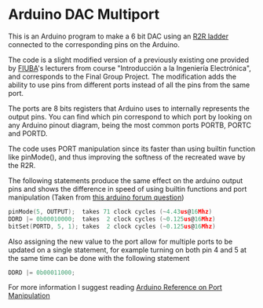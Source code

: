 # Arduino DAC Multiport

This is an Arduino program to make a 6 bit DAC using an [R2R
ladder](https://en.wikipedia.org/wiki/Resistor_ladder) connected to the
corresponding pins on the Arduino.

The code is a slight modified version of a previously existing one provided by
[FIUBA](https://es.wikipedia.org/wiki/Facultad_de_Ingenier%C3%ADa_(Universidad_de_Buenos_Aires))'s
lecturers from course "Introducción a la Ingeniería Electrónica", and
corresponds to the Final Group Project. The modification adds the ability to use
pins from different ports instead of all the pins from the same port.

The ports are 8 bits registers that Arduino uses to internally represents the
output pins. You can find which pin correspond to which port by looking on any
Arduino pinout diagram, being the most common ports PORTB, PORTC and PORTD.

The code uses PORT manipulation since its faster than using builtin function
like pinMode(), and thus improving the softness of the recreated wave by the
R2R.

The following statements produce the same effect on the arduino output pins and
shows the difference in speed of using builtin functions and port manipulation
(Taken from [this arduino forum
question](https://forum.arduino.cc/t/ddr-vs-pinmode-solved/497927/3))

```c
pinMode(5, OUTPUT);  takes 71 clock cycles (~4.43us@16Mhz)
DDRD |= 0b00010000;  takes  2 clock cycles (~0.125us@16Mhz)
bitSet(PORTD, 5, 1); takes  2 clock cycles (~0.125us@16Mhz)
```

Also assigning the new value to the port allow for multiple ports to be updated
on a single statement, for example turning on both pin 4 and 5 at the same time
can be done with the following statement

```c
DDRD |= 0b00011000;
```

For more information I suggest reading [Arduino Reference on Port
Manipulation](https://www.arduino.cc/en/Reference/PortManipulation)
